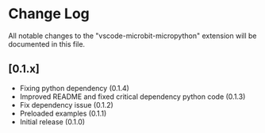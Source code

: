 # Change Log

All notable changes to the "vscode-microbit-micropython" extension will be documented in this file.

## [0.1.x]

- Fixing python dependency (0.1.4)
- Improved README and fixed critical dependency python code (0.1.3)
- Fix dependency issue (0.1.2)
- Preloaded examples (0.1.1)
- Initial release (0.1.0)
